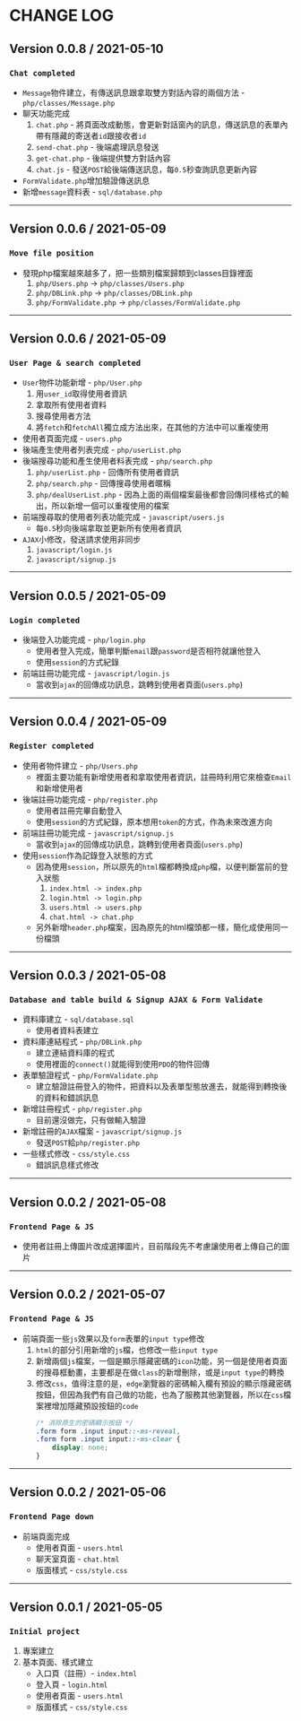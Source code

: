 # CHANGE LOG

## Version 0.0.8 / 2021-05-10
### `Chat completed`
* `Message`物件建立，有傳送訊息跟拿取雙方對話內容的兩個方法 - `php/classes/Message.php`
* 聊天功能完成
    1. `chat.php` - 將頁面改成動態，會更新對話窗內的訊息，傳送訊息的表單內帶有隱藏的寄送者`id`跟接收者`id`
    3. `send-chat.php` - 後端處理訊息發送
    4. `get-chat.php` - 後端提供雙方對話內容
    2. `chat.js` - 發送`POST`給後端傳送訊息，每`0.5`秒查詢訊息更新內容
* `FormValidate.php`增加驗證傳送訊息
* 新增`message`資料表 - `sql/database.php`
---
## Version 0.0.6 / 2021-05-09
### `Move file position`
* 發現php檔案越來越多了，把一些類別檔案歸類到classes目錄裡面
    1. `php/Users.php` -> `php/classes/Users.php`
    2. `php/DBLink.php` -> `php/classes/DBLink.php`
    3. `php/FormValidate.php` -> `php/classes/FormValidate.php`
---
## Version 0.0.6 / 2021-05-09
### `User Page & search completed`
* `User`物件功能新增 - `php/User.php`
    1. 用`user_id`取得使用者資訊
    2. 拿取所有使用者資料
    3. 搜尋使用者方法
    4. 將`fetch`和`fetchAll`獨立成方法出來，在其他的方法中可以重複使用
* 使用者頁面完成 - `users.php`
* 後端產生使用者列表完成 - `php/userList.php`
* 後端搜尋功能和產生使用者料表完成 - `php/search.php`
    1. `php/userList.php` - 回傳所有使用者資訊
    2. `php/search.php` - 回傳搜尋使用者暱稱
    3. `php/dealUserList.php` - 因為上面的兩個檔案最後都會回傳同樣格式的輸出，所以新增一個可以重複使用的檔案
* 前端搜尋取的使用者列表功能完成 - `javascript/users.js`
    * 每`0.5`秒向後端拿取並更新所有使用者資訊
* `AJAX`小修改，發送請求使用非同步
    1. `javascript/login.js`
    2. `javascript/signup.js`
---
## Version 0.0.5 / 2021-05-09
### `Login completed`
* 後端登入功能完成 - `php/login.php`
    * 使用者登入完成，簡單判斷`email`跟`password`是否相符就讓他登入
    * 使用`session`的方式紀錄
* 前端註冊功能完成 - `javascript/login.js`
    * 當收到`ajax`的回傳成功訊息，跳轉到使用者頁面(`users.php`)
---
## Version 0.0.4 / 2021-05-09
### `Register completed`
* 使用者物件建立 - `php/Users.php`
    * 裡面主要功能有新增使用者和拿取使用者資訊，註冊時利用它來檢查`Email`和新增使用者
* 後端註冊功能完成 - `php/register.php`
    * 使用者註冊完畢自動登入
    * 使用`session`的方式紀錄，原本想用`token`的方式，作為未來改進方向
* 前端註冊功能完成 - `javascript/signup.js`
    * 當收到`ajax`的回傳成功訊息，跳轉到使用者頁面(`users.php`)
* 使用`session`作為記錄登入狀態的方式
    * 因為使用`session`，所以原先的`html`檔都轉換成`php`檔，以便判斷當前的登入狀態
        1. `index.html -> index.php`
        2. `login.html -> login.php`
        3. `users.html -> users.php`
        4. `chat.html -> chat.php`
    * 另外新增`header.php`檔案，因為原先的html檔頭都一樣，簡化成使用同一份檔頭
---
## Version 0.0.3 / 2021-05-08
### `Database and table build & Signup AJAX & Form Validate`
* 資料庫建立 - `sql/database.sql`
    * 使用者資料表建立
* 資料庫連結程式 - `php/DBLink.php`
    * 建立連結資料庫的程式
    * 使用裡面的`connect()`就能得到使用`PDO`的物件回傳
* 表單驗證程式 - `php/FormValidate.php`
    * 建立驗證註冊登入的物件，把資料以及表單型態放進去，就能得到轉換後的資料和錯誤訊息
* 新增註冊程式 - `php/register.php`
    * 目前還沒做完，只有做輸入驗證
* 新增註冊的`AJAX`檔案 - `javascript/signup.js`
    * 發送`POST`給`php/register.php`
* 一些樣式修改 - `css/style.css`
    * 錯誤訊息樣式修改
---
## Version 0.0.2 / 2021-05-08
### `Frontend Page & JS`
* 使用者註冊上傳圖片改成選擇圖片，目前階段先不考慮讓使用者上傳自己的圖片
---
## Version 0.0.2 / 2021-05-07
### `Frontend Page & JS`
* 前端頁面一些`js`效果以及`form`表單的`input type`修改
    1. `html`的部分引用新增的`js`檔，也修改一些`input type`
    2. 新增兩個`js`檔案，一個是顯示隱藏密碼的`icon`功能，另一個是使用者頁面的搜尋框動畫，主要都是在做`class`的新增刪除，或是`input type`的轉換
    3. 修改`css`，值得注意的是，`edge`瀏覽器的密碼輸入欄有預設的顯示隱藏密碼按鈕，但因為我們有自己做的功能，也為了服務其他瀏覽器，所以在`css`檔案裡增加隱藏預設按鈕的`code`
        ```css
        /* 消除原生的密碼顯示按鈕 */
        .form form .input input::-ms-reveal,
        .form form .input input::-ms-clear {
            display: none;
        }
        ```
---
## Version 0.0.2 / 2021-05-06
### `Frontend Page down`
* 前端頁面完成
    * 使用者頁面 - `users.html`
    * 聊天室頁面 - `chat.html`
    * 版面樣式 - `css/style.css`
---
## Version 0.0.1 / 2021-05-05
### `Initial project`
1. 專案建立
2. 基本頁面、樣式建立
    * 入口頁（註冊）- `index.html`
    * 登入頁 - `login.html`
    * 使用者頁面 - `users.html`
    * 版面樣式 - `css/style.css`